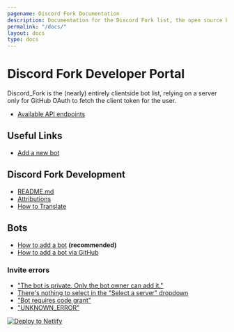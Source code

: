 ```yaml
---
pagename: Discord Fork Documentation
description: Documentation for the Discord Fork list, the open source bot listing website.
permalink: "/docs/"
layout: docs
type: docs
---
```


# Discord Fork Developer Portal
Discord_Fork is the (nearly) entirely clientside bot list, relying on a server only for GitHub OAuth to fetch the client token for the user.

- [Available API endpoints](api-reference)

## Useful Links
- [Add a new bot](/edit)

## Discord Fork Development
- [README.md](readme)
- [Attributions](attribution)
- [How to Translate](locale)

## Bots
- [How to add a bot](adding-a-bot-via-website) **(recommended)**
- [How to add a bot via GitHub](adding-a-bot)

### Invite errors
- ["The bot is private. Only the bot owner can add it."](bot-private-error)
- [There's nothing to select in the "Select a server" dropdown](bot-no-servers)
- ["Bot requires code grant"](bot-requires-code-grant)
- ["UNKNOWN_ERROR"](bot-unknown-error)

<!-- Markdown snippet -->
[![Deploy to Netlify](https://www.netlify.com/img/deploy/button.svg)](https://app.netlify.com/start/deploy?repository=https://github.com/Terminal/Discord_Fork)
